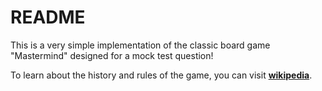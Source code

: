 # README

This is a very simple implementation of the classic board game "Mastermind" designed for a mock test question!

To learn about the history and rules of the game, you can visit __[wikipedia](https://en.wikipedia.org/wiki/Mastermind_(board_game))__.
